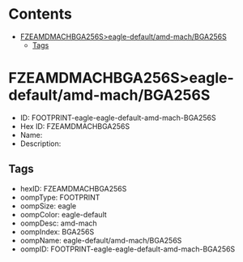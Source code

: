 



Contents
========

* [FZEAMDMACHBGA256S>eagle-default/amd-mach/BGA256S](#fzeamdmachbga256seagle-defaultamd-machbga256s)
	* [Tags](#tags)

# FZEAMDMACHBGA256S>eagle-default/amd-mach/BGA256S

- ID: FOOTPRINT-eagle-eagle-default-amd-mach-BGA256S
- Hex ID: FZEAMDMACHBGA256S
- Name: 
- Description: 

## Tags

- hexID: FZEAMDMACHBGA256S
- oompType: FOOTPRINT
- oompSize: eagle
- oompColor: eagle-default
- oompDesc: amd-mach
- oompIndex: BGA256S
- oompName: eagle-default/amd-mach/BGA256S
- oompID: FOOTPRINT-eagle-eagle-default-amd-mach-BGA256S
